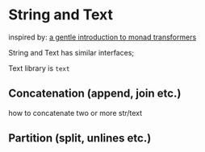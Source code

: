 # String and Text

inspired by:
[a gentle introduction to monad transformers](https://github.com/kqr/gists/blob/master/articles/gentle-introduction-monad-transformers.md#implementing-instances-for-common-typeclasses)

String and Text has similar interfaces;

Text library is `text`

## Concatenation (append, join etc.)

how to concatenate two or more str/text

## Partition (split, unlines etc.)
